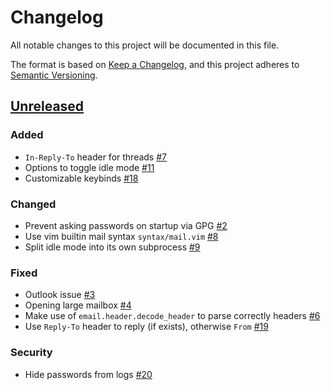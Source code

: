 # Changelog

All notable changes to this project will be documented in this file.

The format is based on [Keep a Changelog](https://keepachangelog.com/en/1.0.0/),
and this project adheres to [Semantic Versioning](https://semver.org/spec/v2.0.0.html).

## [Unreleased]

### Added

- `In-Reply-To` header for threads [#7]
- Options to toggle idle mode [#11]
- Customizable keybinds [#18]

### Changed

- Prevent asking passwords on startup via GPG [#2]
- Use vim builtin mail syntax `syntax/mail.vim` [#8]
- Split idle mode into its own subprocess [#9]

### Fixed

- Outlook issue [#3]
- Opening large mailbox [#4]
- Make use of `email.header.decode_header` to parse correctly headers [#6]
- Use `Reply-To` header to reply (if exists), otherwise `From` [#19]

### Security

- Hide passwords from logs [#20]

[unreleased]: https://github.com/soywod/iris.vim/tree/master

[#2]: https://github.com/soywod/iris.vim/issues/2
[#3]: https://github.com/soywod/iris.vim/issues/3
[#4]: https://github.com/soywod/iris.vim/issues/4
[#6]: https://github.com/soywod/iris.vim/issues/6
[#7]: https://github.com/soywod/iris.vim/issues/7
[#8]: https://github.com/soywod/iris.vim/issues/8
[#9]: https://github.com/soywod/iris.vim/issues/9
[#11]: https://github.com/soywod/iris.vim/issues/11
[#18]: https://github.com/soywod/iris.vim/issues/18
[#19]: https://github.com/soywod/iris.vim/issues/19
[#20]: https://github.com/soywod/iris.vim/issues/20
